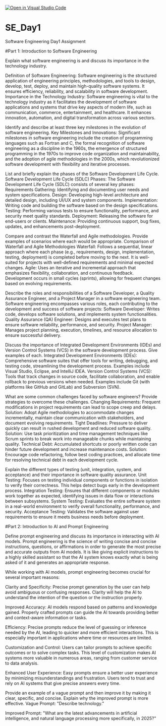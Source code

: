 [![Open in Visual Studio Code](https://classroom.github.com/assets/open-in-vscode-2e0aaae1b6195c2367325f4f02e2d04e9abb55f0b24a779b69b11b9e10269abc.svg)](https://classroom.github.com/online_ide?assignment_repo_id=18472940&assignment_repo_type=AssignmentRepo)
# SE_Day1
Software Engineering Day1 Assignment

#Part 1: Introduction to Software Engineering

Explain what software engineering is and discuss its importance in the technology industry.

Definition of Software Engineering: Software engineering is the structured application of engineering principles, methodologies, and tools to design, develop, test, deploy, and maintain high-quality software systems. It ensures efficiency, reliability, and scalability in software development.
Importance in the Technology Industry: Software engineering is vital to the technology industry as it facilitates the development of software applications and systems that drive key aspects of modern life, such as communication, commerce, entertainment, and healthcare. It enhances innovation, automation, and digital transformation across various sectors.

Identify and describe at least three key milestones in the evolution of software engineering.
Key Milestones and Innovations: Significant milestones in software engineering include the creation of programming languages such as Fortran and C, the formal recognition of software engineering as a discipline in the 1960s, the emergence of structured programming in the 1970s to improve code organization and maintainability, and the adoption of agile methodologies in the 2000s, which revolutionized software development with flexibility and iterative processes.

List and briefly explain the phases of the Software Development Life Cycle.
Software Development Life Cycle (SDLC) Phases:
The Software Development Life Cycle (SDLC) consists of several key phases:
Requirements Gathering: Identifying and documenting user needs and system specifications.
Design: Developing high-level architecture and detailed design, including UI/UX and system components.
Implementation: Writing code and building the software based on the design specifications.
Testing: Performing various tests to ensure functionality, performance, and security meet quality standards.
Deployment: Releasing the software for end-users or clients.
Maintenance: Providing continuous support, bug fixes, updates, and enhancements post-deployment.


Compare and contrast the Waterfall and Agile methodologies. Provide examples of scenarios where each would be appropriate.
Comparison of Waterfall and Agile Methodologies
Waterfall: Follows a sequential, linear approach where each phase (e.g., requirements, design, implementation, testing, deployment) is completed before moving to the next. It is well-suited for projects with well-defined requirements and minimal expected changes.
Agile: Uses an iterative and incremental approach that emphasizes flexibility, collaboration, and continuous feedback. Development occurs in small cycles (sprints), allowing for frequent changes based on evolving requirements.


Describe the roles and responsibilities of a Software Developer, a Quality Assurance Engineer, and a Project Manager in a software engineering team.
Software engineering encompasses various roles, each contributing to the development and success of software projects:
Software Developer: Writes code, develops software solutions, and implements system functionalities.
Quality Assurance (QA) Engineer: Designs and executes test plans to ensure software reliability, performance, and security.
Project Manager: Manages project planning, execution, timelines, and resource allocation to ensure successful delivery.


Discuss the importance of Integrated Development Environments (IDEs) and Version Control Systems (VCS) in the software development process. Give examples of each.
Integrated Development Environments (IDEs): Comprehensive software suites that offer tools for writing, debugging, and testing code, streamlining the development process. Examples include Visual Studio, Eclipse, and IntelliJ IDEA.
Version Control Systems (VCS): Tools that track changes in source code, facilitate collaboration, and enable rollback to previous versions when needed. Examples include Git (with platforms like GitHub and GitLab) and Subversion (SVN).

What are some common challenges faced by software engineers? Provide strategies to overcome these challenges.
Changing Requirements: Frequent modifications in project requirements can lead to scope creep and delays.
Solution: Adopt Agile methodologies to accommodate changes incrementally, maintain clear communication with stakeholders, and document evolving requirements.
Tight Deadlines: Pressure to deliver quickly can result in rushed development and reduced software quality.
Solution: Use task prioritization and time management techniques like Scrum sprints to break work into manageable chunks while maintaining quality.
Technical Debt: Accumulated shortcuts or poorly written code can hinder future development and increase maintenance costs.
Solution: Encourage code refactoring, follow best coding practices, and allocate time for resolving technical debt in each development cycle.


Explain the different types of testing (unit, integration, system, and acceptance) and their importance in software quality assurance.
Unit Testing: Focuses on testing individual components or functions in isolation to verify their correctness. This helps detect bugs early in the development process.
Integration Testing: Ensures that different components or modules work together as expected, identifying issues in data flow or interactions between subsystems.
System Testing: Evaluates the entire software system in a real-world environment to verify overall functionality, performance, and security.
Acceptance Testing: Validates the software against user requirements to ensure it meets business needs before deployment.


#Part 2: Introduction to AI and Prompt Engineering


Define prompt engineering and discuss its importance in interacting with AI models.
Prompt engineering is the science of writing concise and concise instructions, questions, or affirmations in order to generate the most precise and accurate outputs from AI models. It is like giving explicit instructions to a highly skilled assistant so that the AI system knows exactly what is being asked of it and generates an appropriate response.

While working with AI models, prompt engineering becomes crucial for several important reasons:

Clarity and Specificity: Precise prompt generation by the user can help avoid ambiguous or confusing responses. Clarity will help the AI to understand the intention of the question or the instruction properly.

Improved Accuracy: AI models respond based on patterns and knowledge gained. Properly crafted prompts can guide the AI towards providing better and context-aware information or tasks.

Efficiency: Precise prompts reduce the level of guessing or inference needed by the AI, leading to quicker and more efficient interactions. This is especially important in applications where time or resources are limited.

Customization and Control: Users can tailor prompts to achieve specific outcomes or to solve complex tasks. This level of customization makes AI systems more valuable in numerous areas, ranging from customer service to data analysis.

Enhanced User Experience: Easy prompts ensure a better user experience by minimizing misunderstandings and frustration. Users tend to trust and rely on AI systems that give precise answers every time.

Provide an example of a vague prompt and then improve it by making it clear, specific, and concise. Explain why the improved prompt is more effective.
Vague Prompt:
"Describe technology."

Improved Prompt:
"What are the latest advancements in artificial intelligence, and natural language processing more specifically, in 2025?"
